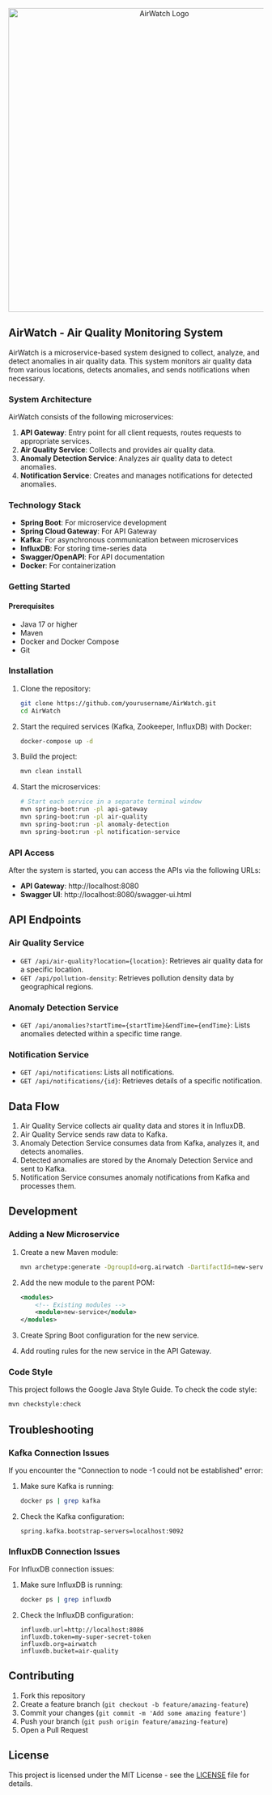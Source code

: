 <p align="center">
  <img src="https://i.hizliresim.com/8n5tsw9.png" alt="AirWatch Logo" width="600">
</p>

## AirWatch - Air Quality Monitoring System

AirWatch is a microservice-based system designed to collect, analyze, and detect anomalies in air quality data. This system monitors air quality data from various locations, detects anomalies, and sends notifications when necessary.

### System Architecture

AirWatch consists of the following microservices:

1. **API Gateway**: Entry point for all client requests, routes requests to appropriate services.
2. **Air Quality Service**: Collects and provides air quality data.
3. **Anomaly Detection Service**: Analyzes air quality data to detect anomalies.
4. **Notification Service**: Creates and manages notifications for detected anomalies.

### Technology Stack

- **Spring Boot**: For microservice development
- **Spring Cloud Gateway**: For API Gateway
- **Kafka**: For asynchronous communication between microservices
- **InfluxDB**: For storing time-series data
- **Swagger/OpenAPI**: For API documentation
- **Docker**: For containerization

### Getting Started

#### Prerequisites

- Java 17 or higher
- Maven
- Docker and Docker Compose
- Git

### Installation

1. Clone the repository:
   ```bash
   git clone https://github.com/yourusername/AirWatch.git
   cd AirWatch
   ```

2. Start the required services (Kafka, Zookeeper, InfluxDB) with Docker:
   ```bash
   docker-compose up -d
   ```

3. Build the project:
   ```bash
   mvn clean install
   ```

4. Start the microservices:
   ```bash
   # Start each service in a separate terminal window
   mvn spring-boot:run -pl api-gateway
   mvn spring-boot:run -pl air-quality
   mvn spring-boot:run -pl anomaly-detection
   mvn spring-boot:run -pl notification-service
   ```

### API Access

After the system is started, you can access the APIs via the following URLs:

- **API Gateway**: http://localhost:8080
- **Swagger UI**: http://localhost:8080/swagger-ui.html

## API Endpoints

### Air Quality Service

- `GET /api/air-quality?location={location}`: Retrieves air quality data for a specific location.
- `GET /api/pollution-density`: Retrieves pollution density data by geographical regions.

### Anomaly Detection Service

- `GET /api/anomalies?startTime={startTime}&endTime={endTime}`: Lists anomalies detected within a specific time range.

### Notification Service

- `GET /api/notifications`: Lists all notifications.
- `GET /api/notifications/{id}`: Retrieves details of a specific notification.

## Data Flow

1. Air Quality Service collects air quality data and stores it in InfluxDB.
2. Air Quality Service sends raw data to Kafka.
3. Anomaly Detection Service consumes data from Kafka, analyzes it, and detects anomalies.
4. Detected anomalies are stored by the Anomaly Detection Service and sent to Kafka.
5. Notification Service consumes anomaly notifications from Kafka and processes them.

## Development

### Adding a New Microservice

1. Create a new Maven module:
   ```bash
   mvn archetype:generate -DgroupId=org.airwatch -DartifactId=new-service -DarchetypeArtifactId=maven-archetype-quickstart -DinteractiveMode=false
   ```

2. Add the new module to the parent POM:
   ```xml
   <modules>
       <!-- Existing modules -->
       <module>new-service</module>
   </modules>
   ```

3. Create Spring Boot configuration for the new service.

4. Add routing rules for the new service in the API Gateway.

### Code Style

This project follows the Google Java Style Guide. To check the code style:

```bash
mvn checkstyle:check
```

## Troubleshooting

### Kafka Connection Issues

If you encounter the "Connection to node -1 could not be established" error:

1. Make sure Kafka is running:
   ```bash
   docker ps | grep kafka
   ```

2. Check the Kafka configuration:
   ```properties
   spring.kafka.bootstrap-servers=localhost:9092
   ```

### InfluxDB Connection Issues

For InfluxDB connection issues:

1. Make sure InfluxDB is running:
   ```bash
   docker ps | grep influxdb
   ```

2. Check the InfluxDB configuration:
   ```properties
   influxdb.url=http://localhost:8086
   influxdb.token=my-super-secret-token
   influxdb.org=airwatch
   influxdb.bucket=air-quality
   ```

## Contributing

1. Fork this repository
2. Create a feature branch (`git checkout -b feature/amazing-feature`)
3. Commit your changes (`git commit -m 'Add some amazing feature'`)
4. Push your branch (`git push origin feature/amazing-feature`)
5. Open a Pull Request

## License

This project is licensed under the MIT License - see the [LICENSE](LICENSE) file for details.
